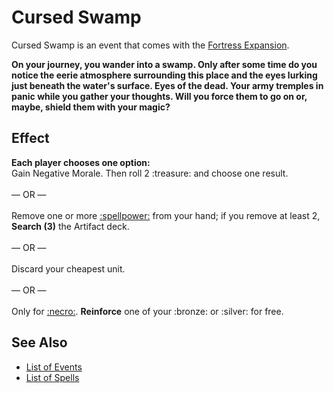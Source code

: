 # Cursed Swamp

Cursed Swamp is an event that comes with the [Fortress Expansion](../content.md).

**On your journey, you wander into a swamp. Only after some time do you notice the eerie atmosphere surrounding this place and the eyes lurking just beneath the water's surface. Eyes of the dead. Your army tremples in panic while you gather your thoughts. Will you force them to go on or, maybe, shield them with your magic?**


## Effect

**Each player chooses one option:** <br>Gain Negative Morale. Then roll 2 :treasure: and choose one result.<br><br>— OR —<br><br>Remove one or more [:spellpower:](../spells/index.md) from your hand; if you remove at least 2, **Search (3)** the Artifact deck.<br><br>— OR —<br><br>Discard your cheapest unit.<br><br>— OR —<br><br>Only for [:necro:](../towns/necropolis.md). **Reinforce** one of your :bronze: or :silver: for free.


## See Also

- [List of Events](index.md)
- [List of Spells](../spells/index.md)
